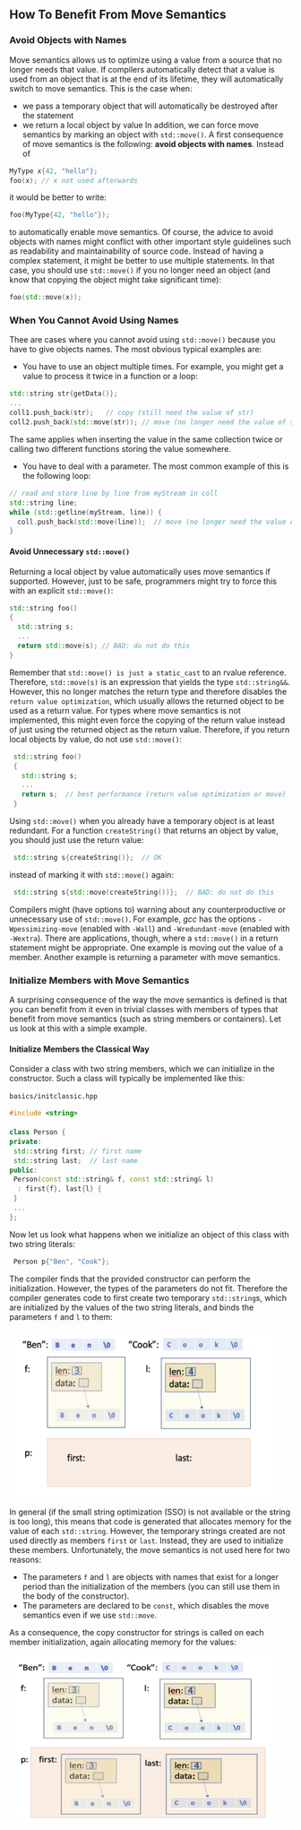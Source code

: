 ## How To Benefit From Move Semantics

### Avoid Objects with Names

Move semantics allows us to optimize using a value from a source that no longer needs that value. If compilers automatically detect that a value is used from an object that is at the end of its lifetime, they will automatically switch to move semantics. This is the case when:
* we pass a temporary object that will automatically be destroyed after the statement
* we return a local object by value
In addition, we can force move semantics by marking an object with `std::move()`.
A first consequence of move semantics is the following: **avoid objects with names**.
Instead of
```cpp
MyType x{42, "hello"};
foo(x); // x not used afterwards
```
it would be better to write:
```cpp
foo(MyType{42, "hello"});
```
to automatically enable move semantics.
Of course, the advice to avoid objects with names might conflict with other important style guidelines such as readability and maintainability of source code. Instead of having a complex statement, it might be better to use multiple statements. In that case, you should use `std::move()` if you no longer need an object (and know that copying the object might take significant time):
```cpp
foo(std::move(x));
```

### When You Cannot Avoid Using Names

Thee are cases where you cannot avoid using `std::move()` because you have to give objects names. The most obvious typical examples are:
* You have to use an object multiple times. For example, you might get a value to process it twice in a function or a loop:
```cpp
std::string str{getData()};
...
coll1.push_back(str);   // copy (still need the value of str)
coll2.push_back(std::move(str)); // move (no longer need the value of str)
``` 
The same applies when inserting the value in the same collection twice or calling two different functions storing the value somewhere.
* You have to deal with a parameter. The most common example of this is the following loop:
```cpp
// read and store line by line from myStream in coll
std::string line;
while (std::getline(myStream, line)) {
  coll.push_back(std::move(line));  // move (no longer need the value of line)
}
```

#### Avoid Unnecessary `std::move()`

Returning a local object by value automatically uses move semantics if supported. However, just to be safe, programmers might try to force this with an explicit `std::move()`:

```cpp
std::string foo()
{
  std::string s;
  ...
  return std::move(s); // BAD: do not do this
}
```
Remember that `std::move() is just a static_cast` to an rvalue reference. Therefore, `std::move(s)` is an expression that yields the type `std::string&&`. However, this no longer matches the return type and therefore disables the `return value optimization`, which usually allows the returned object to be used as a return value. For types where move semantics is not implemented, this might even force the copying of the return value instead of just using the returned object as the return value.
Therefore, if you return local objects by value, do not use `std::move()`:

```cpp
 std::string foo()
 {
   std::string s;
   ...
   return s;  // best performance (return value optimization or move)
 }
```

Using ```std::move()``` when you already have a temporary object is at least redundant. For a function `createString()` that returns an object by value, you should just use the return value:

```cpp
 std::string s{createString()};  // OK
```

instead of marking it with `std::move()` again:

```cpp
 std::string s{std::move(createString())};  // BAD: do not do this
```  

Compilers might (have options to) warning about any counterproductive or unnecessary use of `std::move()`. For example, *gcc* has the options `-Wpessimizing-move` (enabled with `-Wall`) and `-Wredundant-move` (enabled with `-Wextra`). 
  There are applications, though, where a `std::move()` in a return statement might be appropriate. One example is moving out the value of a member. Another example is returning a parameter with move semantics. 


### Initialize Members with Move Semantics

A surprising consequence of the way the move semantics is defined is that you can benefit from it even in trivial classes with members of types that benefit from move semantics (such as string members or containers).
 Let us look at this with a simple example.

#### Initialize Members the Classical Way

Consider a class with two string members, which we can initialize in the constructor. Such a class will typically be implemented like this:

`basics/initclassic.hpp`
```cpp
#include <string>

class Person {
private:
 std::string first; // first name
 std::string last;  // last name
public:
 Person(const std::string& f, const std::string& l)
  : first{f}, last{l} {
 }
 ...
};
```

Now let us look what happens when we initialize an object of this class with two string literals:

```cpp
 Person p{"Ben", "Cook"};
```
The compiler finds that the provided constructor can perform the initialization. However, the types of the parameters do not fit. Therefore the compiler generates code to first create two temporary `std::string`s, which are initialized by the values of the two string literals, and binds the parameters `f` and `l` to them: 

<img src="images/class_layout_pic1.png" width="473" height="300">

In general (if the small string optimization (SSO) is not available or the string is too long), this means that code is generated that allocates memory for the value of each `std::string`. 
 However, the temporary strings created are not used directly as members `first` or `last`. Instead, they are used to initialize these members. Unfortunately, the move semantics is not used here for two reasons:
* The parameters `f` and `l` are objects with names that exist for a longer period than the initialization of the members (you can still use them in the body of the constructor).
* The parameters are declared to be `const`, which disables the move semantics even if we use `std::move`. 

As a consequence, the copy constructor for strings is called on each member initialization, again allocating memory for the values:

<img src="images/class_layout_pic2.png" width="473" height="300">

